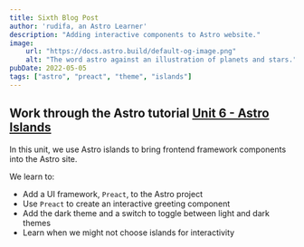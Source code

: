 ```yaml
---
title: Sixth Blog Post
author: 'rudifa, an Astro Learner'
description: "Adding interactive components to Astro website."
image:
    url: "https://docs.astro.build/default-og-image.png"
    alt: "The word astro against an illustration of planets and stars."
pubDate: 2022-05-05
tags: ["astro", "preact", "theme", "islands"]
---
```


## Work through the Astro tutorial [Unit 6 - Astro Islands](https://docs.astro.build/en/tutorial/6-islands/)

In this unit, we use Astro islands to bring frontend framework components into the Astro site.

We learn to:

- Add a UI framework, `Preact`, to the Astro project
- Use `Preact` to create an interactive greeting component
- Add the dark theme and a switch to toggle between light and dark themes
- Learn when we might not choose islands for interactivity
